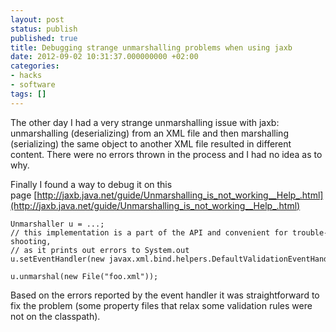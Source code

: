 ```yaml
---
layout: post
status: publish
published: true
title: Debugging strange unmarshalling problems when using jaxb
date: 2012-09-02 10:31:37.000000000 +02:00
categories:
- hacks
- software
tags: []
---
```

The other day I had a very strange unmarshalling issue with jaxb: unmarshalling (deserializing) from an XML file and then marshalling (serializing) the same object to another XML file resulted in different content. There were no errors thrown in the process and I had no idea as to why.

Finally I found a way to debug it on this page [http://jaxb.java.net/guide/Unmarshalling_is_not_working__Help_.html](http://jaxb.java.net/guide/Unmarshalling_is_not_working__Help_.html)

```
Unmarshaller u = ...;
// this implementation is a part of the API and convenient for trouble-shooting,
// as it prints out errors to System.out
u.setEventHandler(new javax.xml.bind.helpers.DefaultValidationEventHandler());

u.unmarshal(new File("foo.xml"));
```

Based on the errors reported by the event handler it was straightforward to fix the problem (some property files that relax some validation rules were not on the classpath).
